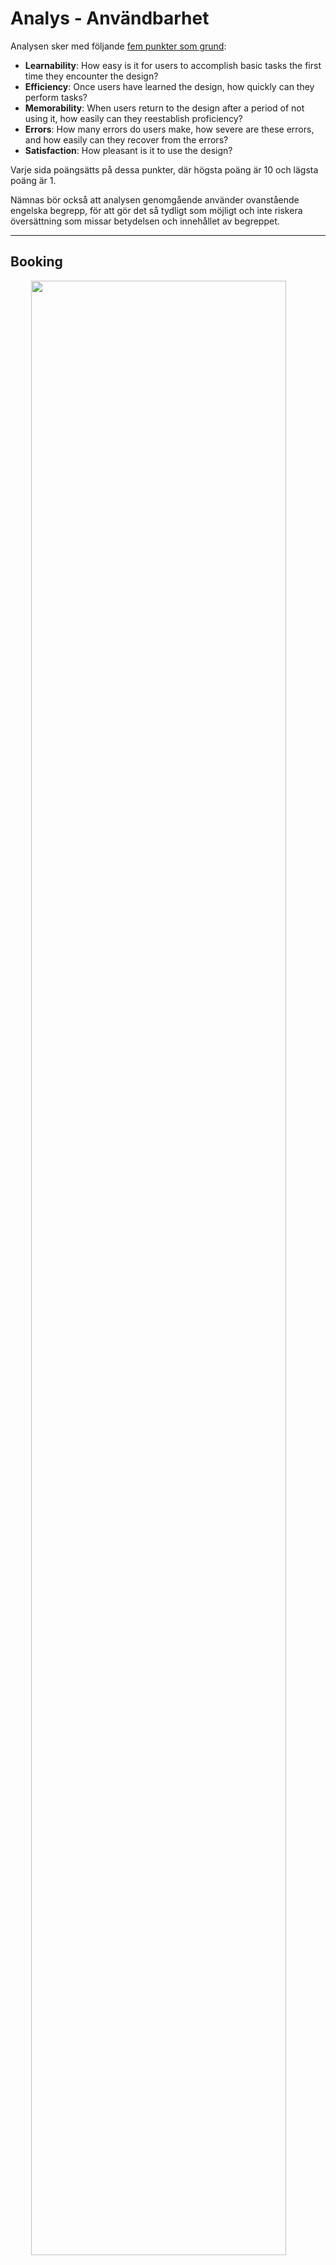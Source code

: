 Analys - Användbarhet
=======================

Analysen sker med följande [fem punkter som grund](https://www.nngroup.com/articles/usability-101-introduction-to-usability/):

* **Learnability**: How easy is it for users to accomplish basic tasks the first time they encounter the design?
* **Efficiency**: Once users have learned the design, how quickly can they perform tasks?
* **Memorability**: When users return to the design after a period of not using it, how easily can they reestablish proficiency?
* **Errors**: How many errors do users make, how severe are these errors, and how easily can they recover from the errors?
* **Satisfaction**: How pleasant is it to use the design?

Varje sida poängsätts på dessa punkter, där högsta poäng är 10 och lägsta poäng är 1.

Nämnas bör också att analysen genomgående använder ovanstående engelska begrepp, för att gör det så tydligt som möjligt och inte riskera översättning som missar betydelsen och innehållet av begreppet.
<br>
<hr>

Booking
---------------

<div style="text-align: center">
<a href="http://www.booking.com/"><img style="margin-left: -30px;" width="90%" src="../htdocs/img/booking-usability.jpg"></a>
</div>


###Learnability
Sidan kan lätt upplevas plottrig och rörig. Men när man väl använder den så är den rätt så logisk. Man har inga problem att söka hotell eller vandrarhem med en mängd olika filter och den är tydlig vad som gäller - vad som ingår i priset, när man måste betala och avbokningsmöjligheter.

###Efficiency
Även här klarar sig sidan bra. Dels är det inga problem att förstå och det är inte heller många knapptryck bort att få fram den information man vill åt. Det finns, som sagt, många filter och flera sätt att se samma information på. Nackdelen är att det blir mycket på skärmen samtidigt. Men de vinner i effektivitet.

###Memorability
Om man förbiser att sidan i sig är lätt att använda så har sidan har liknande struktur som man förväntar sig av denna typen av sidor. Det bidrar till att man får nytta av en sorts inlärd logik vad gäller struktur och element. Det ökar på poängen under denna analyspunkt.

###Errors
Det som är sidans stora förtjänst är att man vill vara tydlig vad som gäller. Man får inte upplevelsen att information undanhålls användaren eller att det står något i det finstilta som man missar. Varje hotell och rum kommer med en mängd relevant och viktig information som gör att det inte bör vara något tvekan kring priser och bokningsförfarande.

###Satisfaction
Även om desingen bidrar till tydlighet och effektivitet så är det något som gör att den känns lite "billig". Det kan vara något man eftersträvar, något som billighetsvaruhusen använder för att ge känslan av att man inte lagt pengar på krimskrams för att kunna pressa priserna. Kall lysrörsbelysning, öar med varor på pallar osv. Men jag tror man skulle vinna på att komma ifrån detta lite. Detta sänker betyget lite.

<div class="tablediv">
    <table class="table3 striped">
        <thead>
            <tr>
                <th align="center">ANALYS</th>
                <th align="center">POÄNG</th>
            </tr>
        </thead>
        <tr>
            <td align="center">Learnability</td>
            <td align="center">10</td>
        </tr>
        <tr>
            <td align="center">Efficiency</td>
            <td align="center">9</td>
        </tr>
        <tr>
            <td align="center">Memorability</td>
            <td align="center">10</td>
        </tr>
        <tr>
            <td align="center">Errors</td>
            <td align="center">10</td>
        </tr>
        <tr>
            <td align="center">Satisfaction</td>
            <td align="center">7</td>
        </tr>
        <tr>
            <td align="center"><strong>SUMMA</strong></td>
            <td align="center">46</td>
        </tr>
    </table>    
</div>

<br>
<hr>

Roll20
---------------

<div style="text-align: center">
<a href="https://roll20.net/"><img style="margin-left: -30px;" width="90%" src="../htdocs/img/roll-usability.jpg"></a>
</div>

###Learnability
Det är inte en helt lätt sida att använda första gången man besöker den. Man märker att det inte är ett stort företag bakom med massor av pengar, utan snarare ett gäng fantaster som vill bidra med detta verktyg till rollspelscommunityt. Med det sagt är det absolut inget som är jättekonstigt heller. Det är bara att det ibland känns buggit och blir konstiga fel.

###Efficiency
Har man väl förstått vad som gäller så är sidan rätt så effektiv. Man har sina grupper och spel samlade på samma plats. Det är där man landar när man startar sidan som inloggad och allt man oftast behöver finns lätt tillgängligt därifrån.

###Memorability
Här finns det inga problem när man väl lärt sig hur sidan är upplagd.

###Errors
Det blir lätt till en början fel när man skall försöka hitta saker. Eller så minns jag det från de första besöken av sidan. Men att det inte kan bli fel av något allvarlig art.

###Satisfaction
Om man ser förbi vissa konstigheter som att man inte loggar ut alla gånger när man klicka logga ut och sånt så har jag kommit att tycka om sidan upplägg och design. Den har ett tydigt sammanhängande tema vad gäller färger och element.

<div class="tablediv">
    <table class="table3 striped">
        <thead>
            <tr>
                <th align="center">ANALYS</th>
                <th align="center">POÄNG</th>
            </tr>
        </thead>
        <tr>
            <td align="center">Learnability</td>
            <td align="center">6</td>
        </tr>
        <tr>
            <td align="center">Efficiency</td>
            <td align="center">8</td>
        </tr>
        <tr>
            <td align="center">Memorability</td>
            <td align="center">9</td>
        </tr>
        <tr>
            <td align="center">Errors</td>
            <td align="center">7</td>
        </tr>
        <tr>
            <td align="center">Satisfaction</td>
            <td align="center">9</td>
        </tr>
        <tr>
            <td align="center"><strong>SUMMA</strong></td>
            <td align="center">39</td>
        </tr>
    </table>    
</div>

<br>
<hr>

SJ
--------------

<div style="text-align: center">
<a href="http://www.sj.se/"><img style="margin-left: -30px;" width="90%" src="../htdocs/img/sj-usability.jpg"></a>
</div>

Denna sidan har fått en ny design för ett tag sedan vilket på en del sätt inneburit ett visst ansiktslyft.

###Learnability
För de mest grundläggande användningsområdena ger designen en bedräglig bild av tydlighet. Man har inte så mycket på skämen. Det som man förmodligen har där att göra ligger stort och tydligt centrerat. Men sen kommer det problem i detaljerna. Exempelvis när man skall välja typ av biljett kan den nya designen tyvärr förvirra en del och man går tillbaka eller testar om innan man vågar klicka på cirklarna eller biljett-typen man är ute efter. Denna iakttagelse kommer av att jag spanat över axeln på andra som suttit och undrat hur man skall gå vidare.

Likaså, den nya möjligheten att välja plats i vissa vagnar kan upplevas luddig. Man borde separera de olika tågen på bättre, med färgmarkering, border eller distans, för att göra det tydligt vilket tåg jag är inne och väljer platser på.

###Efficiency
Har man väl lärt sig hur man skall gå tillväga så fungerar den nya designen bra och man kan rätt så snabbt få ut sin biljett, vilket ju oftast är vad man är ute efter.

###Memorability
Det är relativt lätt att komma tillbaka. Vissa delar, så som platsväljaren, kan även fortsättningsvis upplevas svår. Men då det inte är så många olika funktioner överlag så är det inte så svårt att upprepa bedriften - att köpa en biljett, när man väl återkommer till sajten.

###Errors
Ett av problemen med en sajt som SJ:s är att man riskerar betala för något man inte vill ha. Även om det skall mycket till. Men för en ovan användare kan det upplevas skrämmande och avskräcka från att testa sig fram. De fel som kan uppstå är väl främst att man fick fel plats på fel tåg. Men att det inte är värre än så. Det är rätt så tydligt vilka biljetter man är på väg att köpa och köper man fel biljett så beror det inte på designen.

###Satisfaction
Den nya designen är mer tilltalande och är en förbättring. Man har lyft fram och förenklat.

<div class="tablediv">
    <table class="table3 striped">
        <thead>
            <tr>
                <th align="center">ANALYS</th>
                <th align="center">POÄNG</th>
            </tr>
        </thead>
        <tr>
            <td align="center">Learnability</td>
            <td align="center">6</td>
        </tr>
        <tr>
            <td align="center">Efficiency</td>
            <td align="center">8</td>
        </tr>
        <tr>
            <td align="center">Memorability</td>
            <td align="center">7</td>
        </tr>
        <tr>
            <td align="center">Errors</td>
            <td align="center">7</td>
        </tr>
        <tr>
            <td align="center">Satisfaction</td>
            <td align="center">9</td>
        </tr>
        <tr>
            <td align="center"><strong>SUMMA</strong></td>
            <td align="center">37</td>
        </tr>
    </table>    
</div>

<br>
<hr>

ICAs hemsida
----------------

<div style="text-align: center">
<a href="http://www.ica.se/"><img style="margin-left: -30px;" width="90%" src="../htdocs/img/ica-usability.jpg"></a>
</div>

###Learnability
För de mest grundläggande användningsområdena fungerar sidan bra. Så som att leka upp recept eller hitta en butiks öppettider. Det är tydliga länkar för dessa funktioner.

###Efficiency
Här stöter sajten på en del problem. Det är när man är återkommande användare och vill ha ut mer av sidan som det inte längre går lika lätt. När man skapat ett konto och exemplelvis vill göra inköpslistor som skall delas med andra är det inte lika intuitivt. Bara en sådan sak att man har en egen avdelning för inköpslistor som dyker upp först när man klickar sitt användarnamn (istället för på 'Handla' eller liknande) gör att det blir en del experimenterande innan man hittar rätt och kan få ut sidans rätta potential. Det kan helt enkelt vara lite omständligt att ta sig dit man vill vilket sänker betyget på denna punkten något.

###Memorability
Med tanke på att sidan har lite udda lösningar kan de mer avancerade funktionerna behöva läras om, ifall man varit borta från sidan en längre period. Så även på denna punkten fallerar det lite.

###Errors
Det görs lätt en del fel på grund av sidans snåriga lösningar. Men felen ställer inte till det på något allvarligt sätt. Har man tiden och tålamodet så kan man efter en stund nå dit man hade för avsikt.

###Satisfaction
Trots alla fel och brister så erbjuder sidan bra funktioner och när man lärt sig lösningarna kan man även lära sig att uppskatta designen. Det är, som nämnts ovan, inte allt som är konstigt eller udda. Utan snarar vissa delar som kan ta användaren något besök att vänja sig vid.

<div class="tablediv">
    <table class="table3 striped">
        <thead>
            <tr>
                <th align="center">ANALYS</th>
                <th align="center">POÄNG</th>
            </tr>
        </thead>
        <tr>
            <td align="center">Learnability</td>
            <td align="center">9</td>
        </tr>
        <tr>
            <td align="center">Efficiency</td>
            <td align="center">6</td>
        </tr>
        <tr>
            <td align="center">Memorability</td>
            <td align="center">5</td>
        </tr>
        <tr>
            <td align="center">Errors</td>
            <td align="center">7</td>
        </tr>
        <tr>
            <td align="center">Satisfaction</td>
            <td align="center">8</td>
        </tr>
        <tr>
            <td align="center"><strong>SUMMA</strong></td>
            <td align="center">35</td>
        </tr>
    </table>    
</div>
